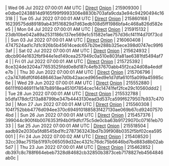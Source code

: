 | Wed 06 Jul 2022 07:00:01 AM UTC | [Direct](https://oshi.at/SsVR) [Onion](http://5ety7tpkim5me6eszuwcje7bmy25pbtrjtue7zkqqgziljwqy3rrikqd.onion/SsVR) | 215909300 | e0dbe02438814d9165f99f9993306e8830b703afa9cda3e94c94290494c16318 | 
| Tue 05 Jul 2022 07:00:01 AM UTC | [Direct](https://oshi.at/bLfi) [Onion](http://5ety7tpkim5me6eszuwcje7bmy25pbtrjtue7zkqqgziljwqy3rrikqd.onion/bLfi) | 215860168 | 16239575dd89189ab43f516829d7d63edb108d5ff1986bfa4c468a826d582ee5 | 
| Mon 04 Jul 2022 07:00:01 AM UTC | [Direct](https://oshi.at/ptMM) [Onion](http://5ety7tpkim5me6eszuwcje7bmy25pbtrjtue7zkqqgziljwqy3rrikqd.onion/ptMM) | 215915132 | 23db10be042a89a2531186c137ee569e1c51582e1ae757d36cf411f4d70f73cd | 
| Sun 03 Jul 2022 07:00:01 AM UTC | [Direct](https://oshi.at/BZtt) [Onion](http://5ety7tpkim5me6eszuwcje7bmy25pbtrjtue7zkqqgziljwqy3rrikqd.onion/BZtt) | 216060408 | 4747524ad1c7d1c926b5b45614cedc657b2be288b325ece398d0747ec99f63af | 
| Sat 02 Jul 2022 07:00:01 AM UTC | [Direct](https://oshi.at/uitr) [Onion](http://5ety7tpkim5me6eszuwcje7bmy25pbtrjtue7zkqqgziljwqy3rrikqd.onion/uitr) | 215624932 | dbcb904e1632fbf944e1ed149cea257949c0a510e803fa81ae6381fd5494af74 | 
| Fri 01 Jul 2022 07:00:01 AM UTC | [Direct](https://oshi.at/dspc) [Onion](http://5ety7tpkim5me6eszuwcje7bmy25pbtrjtue7zkqqgziljwqy3rrikqd.onion/dspc) | 215725392 | 8ce324de3204a77653525fdd0e8d187c4efb37670abb45f2ca24d08a4eddfe7b | 
| Thu 30 Jun 2022 07:00:01 AM UTC | [Direct](https://oshi.at/CYVj) [Onion](http://5ety7tpkim5me6eszuwcje7bmy25pbtrjtue7zkqqgziljwqy3rrikqd.onion/CYVj) | 215706796 | c2a747d6df0f46486463ae7d0b42aaced965ed9e1d7dfa61015a099a45985c6e | 
| Wed 29 Jun 2022 07:00:01 AM UTC | [Direct](https://oshi.at/jeWL) [Onion](http://5ety7tpkim5me6eszuwcje7bmy25pbtrjtue7zkqqgziljwqy3rrikqd.onion/jeWL) | 215552880 | 66111f60469111e187b8918ea4510f7854cec14c14741fef2fce29c10560ddd2 | 
| Tue 28 Jun 2022 07:00:01 AM UTC | [Direct](https://oshi.at/ytsb) [Onion](http://5ety7tpkim5me6eszuwcje7bmy25pbtrjtue7zkqqgziljwqy3rrikqd.onion/ytsb) | 215532788 | b5dfa178dcf213a88799be347b4443130ead3d537ca599f6279507b937c4703d | 
| Mon 27 Jun 2022 07:00:01 AM UTC | [Direct](https://oshi.at/CSzN) [Onion](http://5ety7tpkim5me6eszuwcje7bmy25pbtrjtue7zkqqgziljwqy3rrikqd.onion/CSzN) | 215560308 | 104f752bbb4776d094ee370c694910188583f427130ae069b67cd924075704bd | 
| Sun 26 Jun 2022 07:00:01 AM UTC | [Direct](https://oshi.at/KQjv) [Onion](http://5ety7tpkim5me6eszuwcje7bmy25pbtrjtue7zkqqgziljwqy3rrikqd.onion/KQjv) | 215457376 | 399044c900f4b0076353f94b0f9dfcf75c5de0cba63b91729070c07161eb7033 | 
| Sat 25 Jun 2022 07:00:01 AM UTC | [Direct](https://oshi.at/zLZp) [Onion](http://5ety7tpkim5me6eszuwcje7bmy25pbtrjtue7zkqqgziljwqy3rrikqd.onion/zLZp) | 215518504 | aadb92e2030a5fd8545bd1fc2787363243bd7b39f908b0352f5bf02cea595001 | 
| Fri 24 Jun 2022 07:00:02 AM UTC | [Direct](https://oshi.at/rdCN) [Onion](http://5ety7tpkim5me6eszuwcje7bmy25pbtrjtue7zkqqgziljwqy3rrikqd.onion/rdCN) | 215408520 | 32cc39ac7515b51f97c065059d32ec4321c76dc75b6646bd7bd883d8b02ab5d7 | 
| Thu 23 Jun 2022 07:00:01 AM UTC | [Direct](https://oshi.at/uEzW) [Onion](http://5ety7tpkim5me6eszuwcje7bmy25pbtrjtue7zkqqgziljwqy3rrikqd.onion/uEzW) | 215462852 | db397c8c788f664ebeb7328d84682cb32850b3873ceb7178827eb4564846ab0c | 
